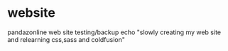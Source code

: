 # website
pandazonline web site testing/backup
echo "slowly creating my web site and relearning css,sass and coldfusion"
